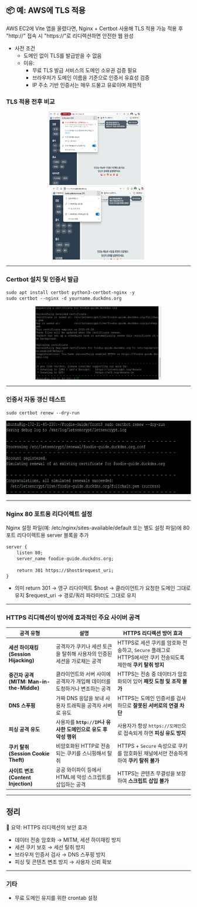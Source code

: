 ## 📦 예: AWS에 TLS 적용
AWS EC2에 Vite 앱을 올렸다면, Nginx + Certbot 사용해 TLS 적용 가능
적용 후 "http://" 접속 시 "https://"로 리디렉션하면 안전한 웹 완성
* 사전 조건
  * 도메인 없이 TLS를 발급받을 수 없음
  * 이유:
    * 무료 TLS 발급 서비스의 도메인 소유권 검증 필요
    * 브라우저가 도메인 이름을 기준으로 인증서 유효성 검증
    * IP 주소 기반 인증서는 매우 드물고 유료이며 제한적

### TLS 적용 전후 비교
<p align="center">
  <img src="https://github.com/seonhara/Cyber-Security/blob/main/images/tls_before.png" alt="Image 1" height="200" width ="250" />
    &nbsp;&nbsp;&nbsp;&nbsp; <!-- 사진 사이 여백 -->
  <img src="https://github.com/seonhara/Cyber-Security/blob/main/images/tls_complete.png" alt="Image 2" height="200" width ="250" />
</p>

---

### Certbot 설치 및 인증서 발급
```
sudo apt install certbot python3-certbot-nginx -y
sudo certbot --nginx -d yourname.duckdns.org
```
<p align="center">
<img src="https://github.com/seonhara/Cyber-Security/blob/main/images/tls_certbot.png" alt="Image 1" height="200" />
</p>

---
### 인증서 자동 갱신 테스트
```
sudo certbot renew --dry-run
```
<p align="center">
<img src="https://github.com/seonhara/Cyber-Security/blob/main/images/tls_renew_check.png" alt="Image 1" height="200" />
</p>

---
### Nginx 80 포트용 리다이렉트 설정
Nginx 설정 파일(예: /etc/nginx/sites-available/default 또는 별도 설정 파일)에 80 포트 리다이렉트용 server 블록을 추가
```
server {
    listen 80;
    server_name foodie-guide.duckdns.org;

    return 301 https://$host$request_uri;
}
```
* 의미
return 301 → 영구 리다이렉트
$host → 클라이언트가 요청한 도메인 그대로 유지
$request_uri → 경로/쿼리 파라미터도 그대로 유지

---
### HTTPS 리디렉션이 방어에 효과적인 주요 사이버 공격

| 공격 유형                                | 설명                                        | HTTPS 리디렉션 방어 효과                                                         |
| ------------------------------------ | ----------------------------------------- | ------------------------------------------------------------------------ |
| **세션 하이재킹 (Session Hijacking)**      | 공격자가 쿠키나 세션 토큰을 탈취해 사용자의 인증된 세션을 가로채는 공격  | HTTPS로 세션 쿠키를 암호화 전송하고, `Secure` 플래그로 HTTPS에서만 쿠키 전송되도록 제한해 **쿠키 탈취 방지** |
| **중간자 공격 (MITM: Man-in-the-Middle)** | 클라이언트와 서버 사이에 공격자가 개입해 데이터를 도청하거나 변조하는 공격 | HTTPS는 전송 중 데이터가 암호화되어 있어 **패킷 도청 및 조작 불가**                              |
| **DNS 스푸핑**                          | 가짜 DNS 응답을 보내 사용자 트래픽을 공격자 서버로 유도         | HTTPS는 도메인 인증서를 검사하므로 **잘못된 서버로의 연결 차단**                                 |
| **피싱 공격 유도**                         | 사용자를 **`http://IP`나 유사한 도메인으로 유도 후 악성 행위**    | 사용자가 항상 `https://도메인`으로 접속되게 하면 **피싱 유도 방지**                             |
| **쿠키 탈취 (Session Cookie Theft)**     | 비암호화된 HTTP로 전송되는 쿠키를 스니핑해서 탈취             | HTTPS + `Secure` 속성으로 쿠키를 암호화된 채널에서만 전송하게 하여 **쿠키 탈취 불가**                |
| **사이트 변조 (Content Injection)**       | 공공 와이파이 등에서 HTML에 악성 스크립트를 삽입하는 공격        | HTTPS는 콘텐츠 무결성을 보장하여 **스크립트 삽입 불가**                                      |


---
## 정리
🔐 요약: HTTPS 리디렉션의 보안 효과
* 데이터 전송 암호화 → MITM, 세션 하이재킹 방지
* 세션 쿠키 보호 → 세션 탈취 방지
* 브라우저 인증서 검사 → DNS 스푸핑 방지
* 피싱 및 콘텐츠 변조 방지 → 사용자 신뢰 확보
---
### 기타
* 무료 도메인 유지를 위한 crontab 설정
  
